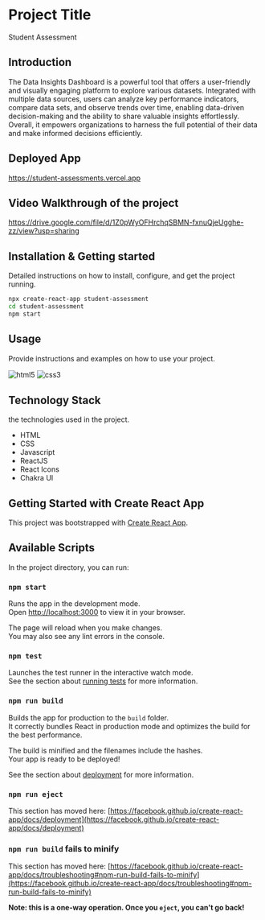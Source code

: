 # Project Title
Student Assessment

## Introduction
The Data Insights Dashboard is a powerful tool that offers a user-friendly and visually engaging platform to explore various datasets. Integrated with multiple data sources, users can analyze key performance indicators, compare data sets, and observe trends over time, enabling data-driven decision-making and the ability to share valuable insights effortlessly. Overall, it empowers organizations to harness the full potential of their data and make informed decisions efficiently.

## Deployed App
https://student-assessments.vercel.app

## Video Walkthrough of the project
https://drive.google.com/file/d/1Z0pWyOFHrchqSBMN-fxnuQjeUgghe-zz/view?usp=sharing


## Installation & Getting started
Detailed instructions on how to install, configure, and get the project running.

```bash
npx create-react-app student-assessment
cd student-assessment
npm start
```

## Usage
Provide instructions and examples on how to use your project.

<img src = "[https://drive.google.com/file/d/1BphOqWOom_lo-rdiJlMTn5Q0AJX_tUH4/view?usp=sharing]" align="center" alt="html5">
<img src = "https://img.shields.io/badge/css3-%231572B6.svg?style=for-the-badge&logo=css3&logoColor=white" align="center" alt="css3">



## Technology Stack
the technologies used in the project.

- HTML
- CSS
- Javascript
- ReactJS
- React Icons
- Chakra UI

## Getting Started with Create React App

This project was bootstrapped with [Create React App](https://github.com/facebook/create-react-app).

## Available Scripts

In the project directory, you can run:

### `npm start`

Runs the app in the development mode.\
Open [http://localhost:3000](http://localhost:3000) to view it in your browser.

The page will reload when you make changes.\
You may also see any lint errors in the console.

### `npm test`

Launches the test runner in the interactive watch mode.\
See the section about [running tests](https://facebook.github.io/create-react-app/docs/running-tests) for more information.

### `npm run build`

Builds the app for production to the `build` folder.\
It correctly bundles React in production mode and optimizes the build for the best performance.

The build is minified and the filenames include the hashes.\
Your app is ready to be deployed!

See the section about [deployment](https://facebook.github.io/create-react-app/docs/deployment) for more information.

### `npm run eject`
This section has moved here: [https://facebook.github.io/create-react-app/docs/deployment](https://facebook.github.io/create-react-app/docs/deployment)

### `npm run build` fails to minify

This section has moved here: [https://facebook.github.io/create-react-app/docs/troubleshooting#npm-run-build-fails-to-minify](https://facebook.github.io/create-react-app/docs/troubleshooting#npm-run-build-fails-to-minify)

**Note: this is a one-way operation. Once you `eject`, you can't go back!**
